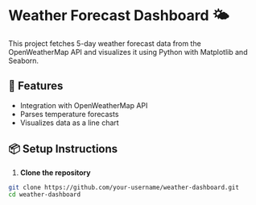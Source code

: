 
# Weather Forecast Dashboard 🌤️

This project fetches 5-day weather forecast data from the OpenWeatherMap API and visualizes it using Python with Matplotlib and Seaborn.

## 🚀 Features

- Integration with OpenWeatherMap API
- Parses temperature forecasts
- Visualizes data as a line chart

## 📦 Setup Instructions

1. **Clone the repository**
```bash
git clone https://github.com/your-username/weather-dashboard.git
cd weather-dashboard
